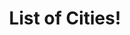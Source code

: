---
# Feel free to add content and custom Front Matter to this file.
# To modify the layout, see https://jekyllrb.com/docs/themes/#overriding-theme-defaults

layout: default
title: List of Cities! 
header: Cities

city:
- header: Paris!
  body: Paris, known as the "City of Light," is a dream destination for tourists, offering a blend of romance, history, and culture. Iconic landmarks like the Eiffel Tower, Notre-Dame Cathedral, and the Louvre Museum are must-see attractions that draw millions of visitors annually.
  link: citys/paris.html
  img: img/slideParis1.jpg

- header: Amsterdam!
  body: Amsterdam, the capital of the Netherlands, is renowned for its historic canals, artistic heritage, and vibrant culture. Founded in the 12th century as a fishing village, it grew into one of Europe’s major trading hubs during the Dutch Golden Age.
  link: citys/amsterdam.html
  img: img/slideAmsterdam1.jpg


- header: Rome!
  body: Rome, the capital of Italy, is a city steeped in history, culture, and art. Known as the Eternal City, it was the heart of the ancient Roman Empire and houses iconic landmarks like the Colosseum, Roman Forum, and Pantheon. Rome is also home to Vatican City, the spiritual center of the Catholic Church.
  link: citys/rome.html
  img: img/slideRome3.jpg


- header: Tokyo!
  body: Tokyo, Japan’s bustling capital, is a global hub of culture, technology, and innovation. Known for its blend of ultramodern skyscrapers and historic temples, the city offers iconic landmarks such as the Tokyo Skytree, Meiji Shrine, and the vibrant Shibuya Crossing.
  link: citys/tokyo.html
  img: img/slideTokyo1.jpg

- header: Dubai!
  body: Dubai, a city in the United Arab Emirates (UAE), is renowned for its ultramodern architecture, luxury lifestyle, and bustling economy. Positioned on the Persian Gulf, it has transformed from a modest fishing village to a global hub for tourism, trade, and innovation.
  link: citys/dubai.html
  img: img/slideDubai1.jpg


- header: New York City!
  body: New York City, often called NYC, is the largest city in the United States and a global hub for culture, finance, and innovation. Known for its iconic landmarks like the Statue of Liberty, Times Square, and Central Park, NYC is also home to Wall Street and the United Nations headquarters.
  link: citys/nyc.html
  img: img/slideNYC1.jpg

- header: Las Vegas!
  body: Las Vegas, often called "Sin City," is a world-renowned destination located in Nevada, USA. Famous for its vibrant nightlife, luxurious resorts, and 24/7 entertainment, it’s a hub for casinos, live performances, and fine dining. 
  link: citys/lasvegas.html
  img: img/slideLasVegas1.jpg


- header: Stockholm!
  body: Stockholm, the capital of Sweden, is a stunning city spread across 14 islands connected by 57 bridges. Known as the "Venice of the North," it combines historic charm with modern innovation. The city is famous for its picturesque old town, vibrant cultural scene, and a deep connection to nature.
  link: citys/stockholm.html
  img: img/slideStockholm1.jpg


- header: Venice!
  body: Venice, the enchanting city in northeastern Italy, is built on over 100 small islands connected by canals and bridges. Renowned for its unique architecture and romantic charm, Venice is a UNESCO World Heritage site. 
  link: citys/Venice.html
  img: img/slideVenice1.jpg





  


---